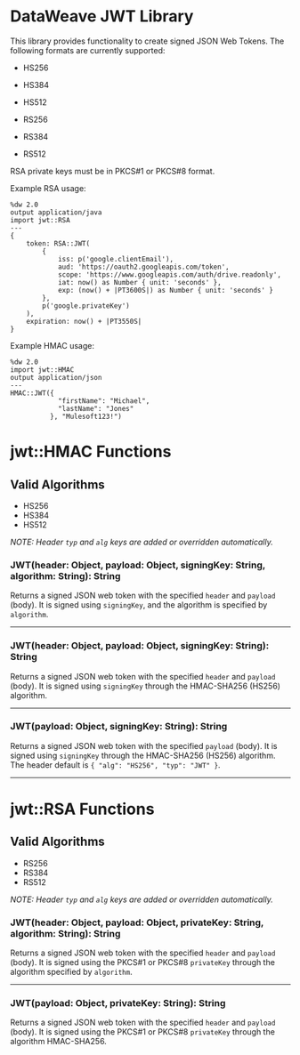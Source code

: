# DataWeave JWT Library

This library provides functionality to create signed JSON Web Tokens. The following formats are currently supported:

* HS256
* HS384
* HS512

* RS256
* RS384
* RS512

RSA private keys must be in PKCS#1 or PKCS#8 format.

Example RSA usage:

```dataweave
%dw 2.0
output application/java
import jwt::RSA
---
{
	token: RSA::JWT(
		{
			iss: p('google.clientEmail'),
			aud: 'https://oauth2.googleapis.com/token',
			scope: 'https://www.googleapis.com/auth/drive.readonly',
			iat: now() as Number { unit: 'seconds' },
			exp: (now() + |PT3600S|) as Number { unit: 'seconds' }
		},
		p('google.privateKey')
	),
	expiration: now() + |PT3550S|
}
```

Example HMAC usage:

```dataweave
%dw 2.0
import jwt::HMAC
output application/json
---
HMAC::JWT({
            "firstName": "Michael",
            "lastName": "Jones"
          }, "Mulesoft123!")
```

# jwt::HMAC Functions

## Valid Algorithms

- HS256
- HS384
- HS512

_*NOTE: Header `typ` and `alg` keys are added or overridden automatically.*_

### JWT(header: Object, payload: Object, signingKey: String, algorithm: String): String

Returns a signed JSON web token with the specified `header` and `payload` (body). It is signed using `signingKey`, and the algorithm is specified by `algorithm`.
__________________________________________

### JWT(header: Object, payload: Object, signingKey: String): String

Returns a signed JSON web token with the specified `header` and `payload` (body). It is signed using `signingKey` through the HMAC-SHA256 (HS256) algorithm.
__________________________________________

### JWT(payload: Object, signingKey: String): String

Returns a signed JSON web token with the specified `payload` (body). It is signed using `signingKey` through the HMAC-SHA256 (HS256) algorithm. The header default is `{ "alg": "HS256", "typ": "JWT" }`.
__________________________________________

# jwt::RSA Functions

## Valid Algorithms

- RS256
- RS384
- RS512

_*NOTE: Header `typ` and `alg` keys are added or overridden automatically.*_


### JWT(header: Object, payload: Object, privateKey: String, algorithm: String): String

Returns a signed JSON web token with the specified `header` and `payload` (body). It is signed using the PKCS#1 or PKCS#8 `privateKey` through the algorithm specified by `algorithm`.
__________________________________________

### JWT(payload: Object, privateKey: String): String

Returns a signed JSON web token with the specified `header` and `payload` (body). It is signed using the PKCS#1 or PKCS#8 `privateKey` through the algorithm HMAC-SHA256.
